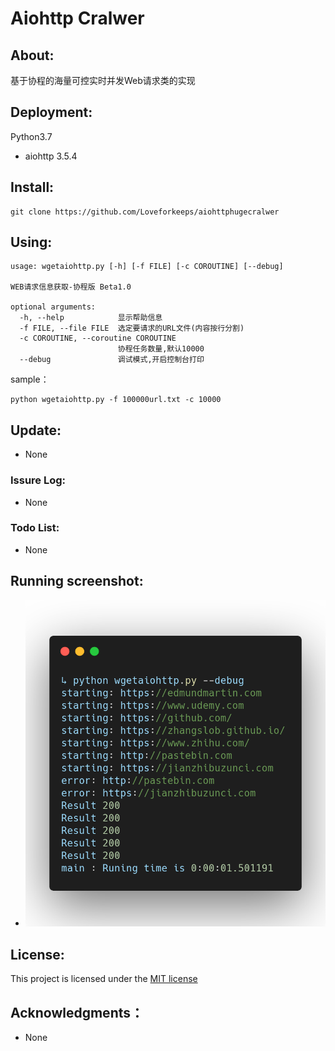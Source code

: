 # Aiohttp Cralwer


## About:

基于协程的海量可控实时并发Web请求类的实现



## Deployment:

Python3.7

* aiohttp 3.5.4



## Install:

```shell
git clone https://github.com/Loveforkeeps/aiohttphugecralwer
```



## Using:

```shell
usage: wgetaiohttp.py [-h] [-f FILE] [-c COROUTINE] [--debug]

WEB请求信息获取-协程版 Beta1.0

optional arguments:
  -h, --help            显示帮助信息
  -f FILE, --file FILE  选定要请求的URL文件(内容按行分割)
  -c COROUTINE, --coroutine COROUTINE
                        协程任务数量,默认10000
  --debug               调试模式,开启控制台打印
```

sample：

```shell
python wgetaiohttp.py -f 100000url.txt -c 10000 
```



## Update:

- None



### Issure Log:

- None



### Todo List:

- None



## Running  screenshot:

- ![carbon-2](/README.assets/carbon-2.png)



## License:

This project is licensed under the [MIT license](http://opensource.org/licenses/mit-license.php) 



## Acknowledgments：

- None
